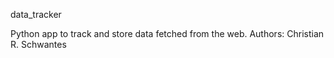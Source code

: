 data_tracker

Python app to track and store data fetched from the web.
Authors: Christian R. Schwantes


